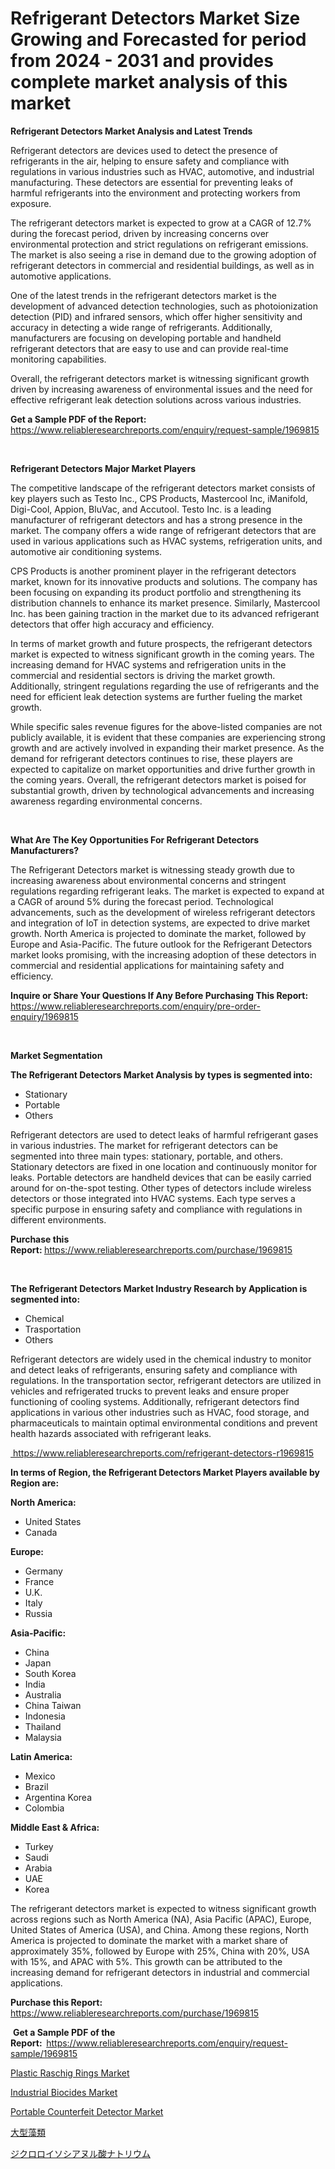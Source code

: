 <p><h1>Refrigerant Detectors Market Size Growing and Forecasted for period from 2024 - 2031 and provides complete market analysis of this market</h1></p><p><strong>Refrigerant Detectors Market Analysis and Latest Trends</strong></p>
<p><p>Refrigerant detectors are devices used to detect the presence of refrigerants in the air, helping to ensure safety and compliance with regulations in various industries such as HVAC, automotive, and industrial manufacturing. These detectors are essential for preventing leaks of harmful refrigerants into the environment and protecting workers from exposure.</p><p>The refrigerant detectors market is expected to grow at a CAGR of 12.7% during the forecast period, driven by increasing concerns over environmental protection and strict regulations on refrigerant emissions. The market is also seeing a rise in demand due to the growing adoption of refrigerant detectors in commercial and residential buildings, as well as in automotive applications.</p><p>One of the latest trends in the refrigerant detectors market is the development of advanced detection technologies, such as photoionization detection (PID) and infrared sensors, which offer higher sensitivity and accuracy in detecting a wide range of refrigerants. Additionally, manufacturers are focusing on developing portable and handheld refrigerant detectors that are easy to use and can provide real-time monitoring capabilities.</p><p>Overall, the refrigerant detectors market is witnessing significant growth driven by increasing awareness of environmental issues and the need for effective refrigerant leak detection solutions across various industries.</p></p>
<p><strong>Get a Sample PDF of the Report:&nbsp;</strong> <a href="https://www.reliableresearchreports.com/enquiry/request-sample/1969815">https://www.reliableresearchreports.com/enquiry/request-sample/1969815</a></p>
<p>&nbsp;</p>
<p><strong>Refrigerant Detectors Major Market Players</strong></p>
<p><p>The competitive landscape of the refrigerant detectors market consists of key players such as Testo Inc., CPS Products, Mastercool Inc, iManifold, Digi-Cool, Appion, BluVac, and Accutool. Testo Inc. is a leading manufacturer of refrigerant detectors and has a strong presence in the market. The company offers a wide range of refrigerant detectors that are used in various applications such as HVAC systems, refrigeration units, and automotive air conditioning systems.</p><p>CPS Products is another prominent player in the refrigerant detectors market, known for its innovative products and solutions. The company has been focusing on expanding its product portfolio and strengthening its distribution channels to enhance its market presence. Similarly, Mastercool Inc. has been gaining traction in the market due to its advanced refrigerant detectors that offer high accuracy and efficiency.</p><p>In terms of market growth and future prospects, the refrigerant detectors market is expected to witness significant growth in the coming years. The increasing demand for HVAC systems and refrigeration units in the commercial and residential sectors is driving the market growth. Additionally, stringent regulations regarding the use of refrigerants and the need for efficient leak detection systems are further fueling the market growth.</p><p>While specific sales revenue figures for the above-listed companies are not publicly available, it is evident that these companies are experiencing strong growth and are actively involved in expanding their market presence. As the demand for refrigerant detectors continues to rise, these players are expected to capitalize on market opportunities and drive further growth in the coming years. Overall, the refrigerant detectors market is poised for substantial growth, driven by technological advancements and increasing awareness regarding environmental concerns.</p></p>
<p>&nbsp;</p>
<p><strong>What Are The Key Opportunities For Refrigerant Detectors Manufacturers?</strong></p>
<p><p>The Refrigerant Detectors market is witnessing steady growth due to increasing awareness about environmental concerns and stringent regulations regarding refrigerant leaks. The market is expected to expand at a CAGR of around 5% during the forecast period. Technological advancements, such as the development of wireless refrigerant detectors and integration of IoT in detection systems, are expected to drive market growth. North America is projected to dominate the market, followed by Europe and Asia-Pacific. The future outlook for the Refrigerant Detectors market looks promising, with the increasing adoption of these detectors in commercial and residential applications for maintaining safety and efficiency.</p></p>
<p><strong>Inquire or Share Your Questions If Any Before Purchasing This Report:</strong> <a href="https://www.reliableresearchreports.com/enquiry/pre-order-enquiry/1969815">https://www.reliableresearchreports.com/enquiry/pre-order-enquiry/1969815</a></p>
<p>&nbsp;</p>
<p><strong>Market Segmentation</strong></p>
<p><strong>The Refrigerant Detectors Market Analysis by types is segmented into:</strong></p>
<p><ul><li>Stationary</li><li>Portable</li><li>Others</li></ul></p>
<p><p>Refrigerant detectors are used to detect leaks of harmful refrigerant gases in various industries. The market for refrigerant detectors can be segmented into three main types: stationary, portable, and others. Stationary detectors are fixed in one location and continuously monitor for leaks. Portable detectors are handheld devices that can be easily carried around for on-the-spot testing. Other types of detectors include wireless detectors or those integrated into HVAC systems. Each type serves a specific purpose in ensuring safety and compliance with regulations in different environments.</p></p>
<p><strong>Purchase this Report:&nbsp;</strong><a href="https://www.reliableresearchreports.com/purchase/1969815">https://www.reliableresearchreports.com/purchase/1969815</a></p>
<p>&nbsp;</p>
<p><strong>The Refrigerant Detectors Market Industry Research by Application is segmented into:</strong></p>
<p><ul><li>Chemical</li><li>Trasportation</li><li>Others</li></ul></p>
<p><p>Refrigerant detectors are widely used in the chemical industry to monitor and detect leaks of refrigerants, ensuring safety and compliance with regulations. In the transportation sector, refrigerant detectors are utilized in vehicles and refrigerated trucks to prevent leaks and ensure proper functioning of cooling systems. Additionally, refrigerant detectors find applications in various other industries such as HVAC, food storage, and pharmaceuticals to maintain optimal environmental conditions and prevent health hazards associated with refrigerant leaks.</p></p>
<p><a href="https://www.reliableresearchreports.com/refrigerant-detectors-r1969815">&nbsp;https://www.reliableresearchreports.com/refrigerant-detectors-r1969815</a></p>
<p><strong>In terms of Region, the Refrigerant Detectors Market Players available by Region are:</strong></p>
<p>
    <p> <strong> North America: </strong>
        <ul>
            <li>United States</li>
            <li>Canada</li>
        </ul>
        </p> 
    <p> <strong> Europe: </strong>
        <ul>
            <li>Germany</li>
            <li>France</li>
            <li>U.K.</li>
            <li>Italy</li>
            <li>Russia</li>
        </ul>
        </p> 
    <p> <strong> Asia-Pacific: </strong>
        <ul>
            <li>China</li>
            <li>Japan</li>
            <li>South Korea</li>
            <li>India</li>
            <li>Australia</li>
            <li>China Taiwan</li>
            <li>Indonesia</li>
            <li>Thailand</li>
            <li>Malaysia</li>
        </ul>
        </p> 
    <p> <strong> Latin America: </strong>
        <ul>
            <li>Mexico</li>
            <li>Brazil</li>
            <li>Argentina Korea</li>
            <li>Colombia</li>
        </ul>
        </p> 
    <p> <strong> Middle East & Africa: </strong>
        <ul>
            <li>Turkey</li>
            <li>Saudi</li>
            <li>Arabia</li>
            <li>UAE</li>
            <li>Korea</li>
        </ul>
    </p>
    </p>
<p><p>The refrigerant detectors market is expected to witness significant growth across regions such as North America (NA), Asia Pacific (APAC), Europe, United States of America (USA), and China. Among these regions, North America is projected to dominate the market with a market share of approximately 35%, followed by Europe with 25%, China with 20%, USA with 15%, and APAC with 5%. This growth can be attributed to the increasing demand for refrigerant detectors in industrial and commercial applications.</p></p>
<p><strong>Purchase this Report: </strong><a href="https://www.reliableresearchreports.com/purchase/1969815">https://www.reliableresearchreports.com/purchase/1969815</a></p>
<p>&nbsp;<strong>Get a Sample PDF of the Report:&nbsp;&nbsp;</strong><a href="https://www.reliableresearchreports.com/enquiry/request-sample/1969815">https://www.reliableresearchreports.com/enquiry/request-sample/1969815</a></p>
<p><strong></strong></p>
<p><p><a href="https://github.com/tamvrosiya/Market-Research-Report-List-3/blob/main/plastic-raschig-rings-market.md">Plastic Raschig Rings Market</a></p><p><a href="https://issuu.com/reportprime-2/docs/industrial-biocides-market-size-2030.pptx">Industrial Biocides Market</a></p><p><a href="https://github.com/changoleonlaverguenzanoexiste/Market-Research-Report-List-2/blob/main/portable-counterfeit-detector-market.md">Portable Counterfeit Detector Market</a></p><p><a href="https://github.com/one-cool-chick/Market-Research-Report-List-1/blob/main/275112828016.md">大型藻類</a></p><p><a href="https://github.com/luffiazaza/Market-Research-Report-List-1/blob/main/319884128015.md">ジクロロイソシアヌル酸ナトリウム</a></p></p>